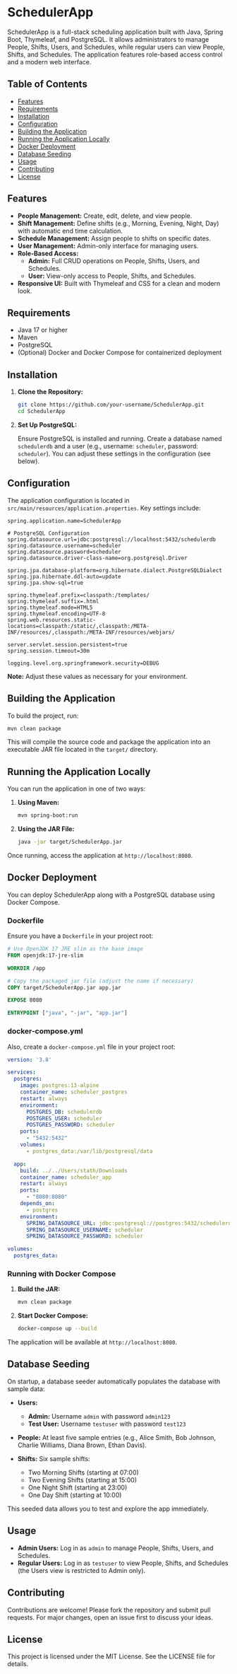 # SchedulerApp

SchedulerApp is a full-stack scheduling application built with Java, Spring Boot, Thymeleaf, and PostgreSQL. It allows administrators to manage People, Shifts, Users, and Schedules, while regular users can view People, Shifts, and Schedules. The application features role-based access control and a modern web interface.

## Table of Contents

- [Features](#features)
- [Requirements](#requirements)
- [Installation](#installation)
- [Configuration](#configuration)
- [Building the Application](#building-the-application)
- [Running the Application Locally](#running-the-application-locally)
- [Docker Deployment](#docker-deployment)
- [Database Seeding](#database-seeding)
- [Usage](#usage)
- [Contributing](#contributing)
- [License](#license)

## Features

- **People Management:** Create, edit, delete, and view people.
- **Shift Management:** Define shifts (e.g., Morning, Evening, Night, Day) with automatic end time calculation.
- **Schedule Management:** Assign people to shifts on specific dates.
- **User Management:** Admin-only interface for managing users.
- **Role-Based Access:**
  - **Admin:** Full CRUD operations on People, Shifts, Users, and Schedules.
  - **User:** View-only access to People, Shifts, and Schedules.
- **Responsive UI:** Built with Thymeleaf and CSS for a clean and modern look.

## Requirements

- Java 17 or higher
- Maven
- PostgreSQL
- (Optional) Docker and Docker Compose for containerized deployment

## Installation

1. **Clone the Repository:**

   ```bash
   git clone https://github.com/your-username/SchedulerApp.git
   cd SchedulerApp
   ```

2. **Set Up PostgreSQL:**

   Ensure PostgreSQL is installed and running. Create a database named `schedulerdb` and a user (e.g., username: `scheduler`, password: `scheduler`). You can adjust these settings in the configuration (see below).

## Configuration

The application configuration is located in `src/main/resources/application.properties`. Key settings include:

```properties
spring.application.name=SchedulerApp

# PostgreSQL Configuration
spring.datasource.url=jdbc:postgresql://localhost:5432/schedulerdb
spring.datasource.username=scheduler
spring.datasource.password=scheduler
spring.datasource.driver-class-name=org.postgresql.Driver

spring.jpa.database-platform=org.hibernate.dialect.PostgreSQLDialect
spring.jpa.hibernate.ddl-auto=update
spring.jpa.show-sql=true

spring.thymeleaf.prefix=classpath:/templates/
spring.thymeleaf.suffix=.html
spring.thymeleaf.mode=HTML5
spring.thymeleaf.encoding=UTF-8
spring.web.resources.static-locations=classpath:/static/,classpath:/META-INF/resources/,classpath:/META-INF/resources/webjars/

server.servlet.session.persistent=true
spring.session.timeout=30m

logging.level.org.springframework.security=DEBUG
```

**Note:** Adjust these values as necessary for your environment.

## Building the Application

To build the project, run:

```bash
mvn clean package
```

This will compile the source code and package the application into an executable JAR file located in the `target/` directory.

## Running the Application Locally

You can run the application in one of two ways:

1. **Using Maven:**

   ```bash
   mvn spring-boot:run
   ```

2. **Using the JAR File:**

   ```bash
   java -jar target/SchedulerApp.jar
   ```

Once running, access the application at `http://localhost:8080`.

## Docker Deployment

You can deploy SchedulerApp along with a PostgreSQL database using Docker Compose.

### Dockerfile

Ensure you have a `Dockerfile` in your project root:

```dockerfile
# Use OpenJDK 17 JRE slim as the base image
FROM openjdk:17-jre-slim

WORKDIR /app

# Copy the packaged jar file (adjust the name if necessary)
COPY target/SchedulerApp.jar app.jar

EXPOSE 8080

ENTRYPOINT ["java", "-jar", "app.jar"]
```

### docker-compose.yml

Also, create a `docker-compose.yml` file in your project root:

```yaml
version: '3.8'

services:
  postgres:
    image: postgres:13-alpine
    container_name: scheduler_postgres
    restart: always
    environment:
      POSTGRES_DB: schedulerdb
      POSTGRES_USER: scheduler
      POSTGRES_PASSWORD: scheduler
    ports:
      - "5432:5432"
    volumes:
      - postgres_data:/var/lib/postgresql/data

  app:
    build: ../../Users/stath/Downloads
    container_name: scheduler_app
    restart: always
    ports:
      - "8080:8080"
    depends_on:
      - postgres
    environment:
      SPRING_DATASOURCE_URL: jdbc:postgresql://postgres:5432/schedulerdb
      SPRING_DATASOURCE_USERNAME: scheduler
      SPRING_DATASOURCE_PASSWORD: scheduler

volumes:
  postgres_data:
```

### Running with Docker Compose

1. **Build the JAR:**

   ```bash
   mvn clean package
   ```

2. **Start Docker Compose:**

   ```bash
   docker-compose up --build
   ```

The application will be available at `http://localhost:8080`.

## Database Seeding

On startup, a database seeder automatically populates the database with sample data:

- **Users:**
  - **Admin:** Username `admin` with password `admin123`
  - **Test User:** Username `testuser` with password `test123`

- **People:** At least five sample entries (e.g., Alice Smith, Bob Johnson, Charlie Williams, Diana Brown, Ethan Davis).

- **Shifts:** Six sample shifts:
  - Two Morning Shifts (starting at 07:00)
  - Two Evening Shifts (starting at 15:00)
  - One Night Shift (starting at 23:00)
  - One Day Shift (starting at 10:00)

This seeded data allows you to test and explore the app immediately.

## Usage

- **Admin Users:** Log in as `admin` to manage People, Shifts, Users, and Schedules.
- **Regular Users:** Log in as `testuser` to view People, Shifts, and Schedules (the Users view is restricted to Admin only).

## Contributing

Contributions are welcome! Please fork the repository and submit pull requests. For major changes, open an issue first to discuss your ideas.

## License

This project is licensed under the MIT License. See the LICENSE file for details.
